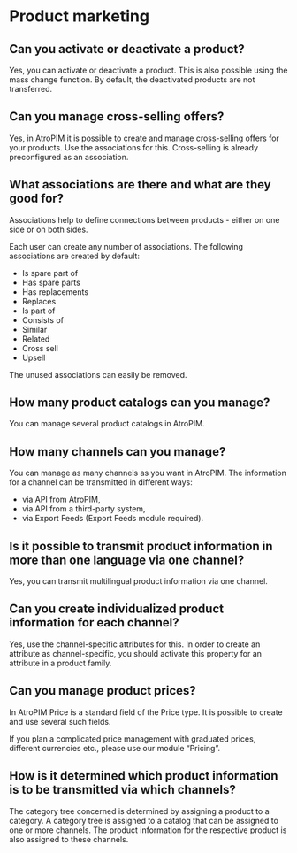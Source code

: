 # Product marketing



## Can you activate or deactivate a product?

Yes, you can activate or deactivate a product. This is also possible using the mass change function. By default, the deactivated products are not transferred.



## Can you manage cross-selling offers?

Yes, in AtroPIM it is possible to create and manage cross-selling offers for your products. Use the associations for this. Cross-selling is already preconfigured as an association.



## What associations are there and what are they good for?

Associations help to define connections between products - either on one side or on both sides.

Each user can create any number of associations. The following associations are created by default:

- Is spare part of
- Has spare parts
- Has replacements
- Replaces
- Is part of
- Consists of
- Similar
- Related
- Cross sell
- Upsell

The unused associations can easily be removed.


## How many product catalogs can you manage?

You can manage several product catalogs in AtroPIM.



## How many channels can you manage?

You can manage as many channels as you want in AtroPIM. The information for a channel can be transmitted in different ways:

- via API from AtroPIM,
- via API from a third-party system,
- via Export Feeds (Export Feeds module required).


## Is it possible to transmit product information in more than one language via one channel?

Yes, you can transmit multilingual product information via one channel.



## Can you create individualized product information for each channel?

Yes, use the channel-specific attributes for this. In order to create an attribute as channel-specific, you should activate this property for an attribute in a product family.

  

## Can you manage product prices?

In AtroPIM Price is a standard field of the Price type. It is possible to create and use several such fields.

If you plan a complicated price management with graduated prices, different currencies etc., please use our module “Pricing”.



## How is it determined which product information is to be transmitted via which channels?

The category tree concerned is determined by assigning a product to a category. A category tree is assigned to a catalog that can be assigned to one or more channels. The product information for the respective product is also assigned to these channels.
